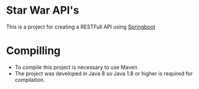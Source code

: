 # Star War API's

This is a project for creating a RESTFull API using [Springboot]

# Compilling

  - To compile this project is necessary to use Maven
  - The project was developed in Java 8 so Java 1.8 or higher is required for compilation.

   [Springboot]: https://projectlombok.org/setup/eclipse


